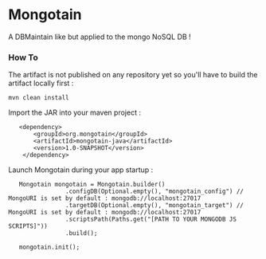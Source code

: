 # Mongotain

A DBMaintain like but applied to the mongo NoSQL DB !

### How To

The artifact is not published on any repository yet so you'll have to build the artifact locally first :
```
mvn clean install
```

Import the JAR into your maven project :
 ```
    <dependency>
        <groupId>org.mongotain</groupId>
        <artifactId>mongotain-java</artifactId>
        <version>1.0-SNAPSHOT</version>
     </dependency>
 ```

Launch Mongotain during your app startup :
 ```
    Mongotain mongotain = Mongotain.builder()
                 .configDB(Optional.empty(), "mongotain_config") // MongoURI is set by default : mongodb://localhost:27017
                 .targetDB(Optional.empty(), "mongotain_target") // MongoURI is set by default : mongodb://localhost:27017
                 .scriptsPath(Paths.get("[PATH TO YOUR MONGODB JS SCRIPTS]"))
                 .build();

    mongotain.init();
 ```
